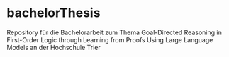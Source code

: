 # bachelorThesis
Repository für die Bachelorarbeit zum Thema Goal-Directed Reasoning in First-Order Logic through Learning from Proofs Using Large Language Models an der Hochschule Trier
